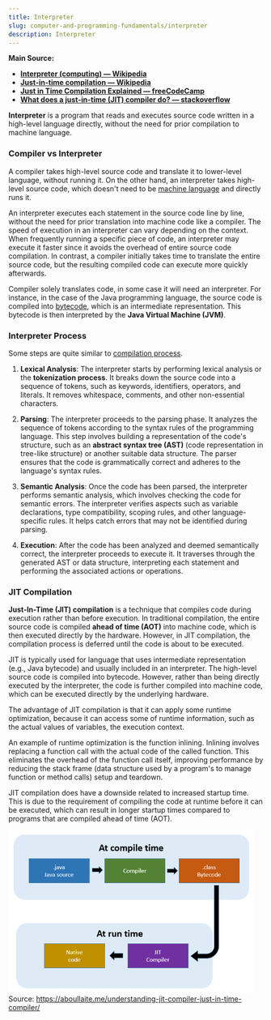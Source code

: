 ```yaml
---
title: Interpreter
slug: computer-and-programming-fundamentals/interpreter
description: Interpreter
---
```


**Main Source:**

- **[Interpreter (computing) — Wikipedia](<https://en.wikipedia.org/wiki/Interpreter_(computing)>)**
- **[Just-in-time compilation — Wikipedia](https://en.wikipedia.org/wiki/Just-in-time_compilation)**
- **[Just in Time Compilation Explained — freeCodeCamp](https://www.freecodecamp.org/news/just-in-time-compilation-explained/)**
- **[What does a just-in-time (JIT) compiler do? — stackoverflow](https://stackoverflow.com/questions/95635/what-does-a-just-in-time-jit-compiler-do)**

**Interpreter** is a program that reads and executes source code written in a high-level language directly, without the need for prior compilation to machine language.

### Compiler vs Interpreter

A compiler takes high-level source code and translate it to lower-level language, without running it. On the other hand, an interpreter takes high-level source code, which doesn't need to be [machine language](/computer-and-programming-fundamentals/compilation#language-abstraction) and directly runs it.

An interpreter executes each statement in the source code line by line, without the need for prior translation into machine code like a compiler. The speed of execution in an interpreter can vary depending on the context. When frequently running a specific piece of code, an interpreter may execute it faster since it avoids the overhead of entire source code compilation. In contrast, a compiler initially takes time to translate the entire source code, but the resulting compiled code can execute more quickly afterwards.

Compiler solely translates code, in some case it will need an interpreter. For instance, in the case of the Java programming language, the source code is compiled into [bytecode](/computer-and-programming-fundamentals/compilation#language-abstraction), which is an intermediate representation. This bytecode is then interpreted by the **Java Virtual Machine (JVM)**.

### Interpreter Process

Some steps are quite similar to [compilation process](/computer-and-programming-fundamentals/compilation#compilation-process).

1. **Lexical Analysis**: The interpreter starts by performing lexical analysis or the **tokenization process**. It breaks down the source code into a sequence of tokens, such as keywords, identifiers, operators, and literals. It removes whitespace, comments, and other non-essential characters.

2. **Parsing**: The interpreter proceeds to the parsing phase. It analyzes the sequence of tokens according to the syntax rules of the programming language. This step involves building a representation of the code's structure, such as an **abstract syntax tree (AST)** (code representation in tree-like structure) or another suitable data structure. The parser ensures that the code is grammatically correct and adheres to the language's syntax rules.

3. **Semantic Analysis**: Once the code has been parsed, the interpreter performs semantic analysis, which involves checking the code for semantic errors. The interpreter verifies aspects such as variable declarations, type compatibility, scoping rules, and other language-specific rules. It helps catch errors that may not be identified during parsing.

4. **Execution**: After the code has been analyzed and deemed semantically correct, the interpreter proceeds to execute it. It traverses through the generated AST or data structure, interpreting each statement and performing the associated actions or operations.

### JIT Compilation

**Just-In-Time (JIT) compilation** is a technique that compiles code during execution rather than before execution. In traditional compilation, the entire source code is compiled **ahead of time (AOT)** into machine code, which is then executed directly by the hardware. However, in JIT compilation, the compilation process is deferred until the code is about to be executed.

JIT is typically used for language that uses intermediate representation (e.g., Java bytecode) and usually included in an interpreter. The high-level source code is compiled into bytecode. However, rather than being directly executed by the interpreter, the code is further compiled into machine code, which can be executed directly by the underlying hardware.

The advantage of JIT compilation is that it can apply some runtime optimization, because it can access some of runtime information, such as the actual values of variables, the execution context.

An example of runtime optimization is the function inlining. Inlining involves replacing a function call with the actual code of the called function. This eliminates the overhead of the function call itself, improving performance by reducing the stack frame (data structure used by a program's to manage function or method calls) setup and teardown.

JIT compilation does have a downside related to increased startup time. This is due to the requirement of compiling the code at runtime before it can be executed, which can result in longer startup times compared to programs that are compiled ahead of time (AOT).

![JIT compilation](./jit.png)  
Source: https://aboullaite.me/understanding-jit-compiler-just-in-time-compiler/
